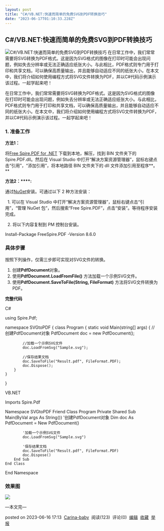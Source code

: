 ```yaml
---
layout: post
title: "C#/VB.NET:快速而简单的免费SVG到PDF转换技巧"
date: "2023-06-17T01:10:33.228Z"
---
```

C#/VB.NET:快速而简单的免费SVG到PDF转换技巧
-----------------------------

![C#/VB.NET:快速而简单的免费SVG到PDF转换技巧](https://img2023.cnblogs.com/blog/2859233/202306/2859233-20230616171157203-1361227023.png) 在日常工作中，我们常常需要将SVG转换为PDF格式。这是因为SVG格式的图像在打印时可能会出现问题，例如失去分辨率或无法正确适应纸张大小。与此相比，PDF格式则专门用于打印和共享文档，可以确保高质量输出，并且能够自动适应不同的纸张大小。在本文中，我们将介绍如何使用编程方式将SVG文件转换为PDF，并以C#代码示例演示该过程。一起学起来吧！

在日常工作中，我们常常需要将SVG转换为PDF格式。这是因为SVG格式的图像在打印时可能会出现问题，例如失去分辨率或无法正确适应纸张大小。与此相比，PDF格式则专门用于打印和共享文档，可以确保高质量输出，并且能够自动适应不同的纸张大小。在本文中，我们将介绍如何使用编程方式将SVG文件转换为PDF，并以C#代码示例演示该过程。一起学起来吧！

### 1\. 准备工作

**方法****1****：**

将[​​Free Spire.PDF for .NET​​](https://www.e-iceblue.cn/Downloads/Free-Spire-PDF-NET.html) 下载到本地，解压，找到 BIN 文件夹下的 Spire.PDF.dll。然后在 Visual Studio 中打开“解决方案资源管理器”，鼠标右键点击“引用”，“添加引用”，将本地路径 BIN 文件夹下的 dll 文件添加引用至程序**。**

**方法****2****：****:**

通过​[NuGet](http://www.nuget.org/packages/FreeSpire.PDF/)​​安装。可通过以下 2 种方法安装：

  1. 可以在 Visual Studio 中打开“解决方案资源管理器”，鼠标右键点击“引用”，“管理 NuGet 包”，然后搜索“Free Spire.PDF”，点击“安装”。等待程序安装完成。

  2. 将以下内容复制到 PM 控制台安装。

Install-Package FreeSpire.PDF -Version 8.6.0

### 具体步骤

按照下列操作，仅需三步即可实现对SVG文件的转换。

1.  创建**PdfDocument**对象。
2.  使用**PdfDocument.LoadFromFile()** 方法加载一个示例SVG文件。
3.  使用**PdfDocument.SaveToFile(String, FileFormat)** 方法将SVG文件转换为PDF。

**完整代码**

C#

using Spire.Pdf;

namespace SVGtoPDF
{
    class Program
    {
        static void Main(string\[\] args)
        {
            //创建PdfDocument对象
            PdfDocument doc = new PdfDocument();

            //加载一个示例SVG文件
            doc.LoadFromSvg("Sample.svg");

            //保存结果文档
            doc.SaveToFile("Result.pdf", FileFormat.PDF);
            doc.Dispose();
        }
    }
}

VB.NET

Imports Spire.Pdf

Namespace SVGtoPDF
    Friend Class Program
        Private Shared Sub Main(ByVal args As String())
            '创建PdfDocument对象
            Dim doc As PdfDocument = New PdfDocument()

            '加载一个示例SVG文件
            doc.LoadFromSvg("Sample.svg")

            '保存结果文档
            doc.SaveToFile("Result.pdf", FileFormat.PDF)
            doc.Dispose()
        End Sub
    End Class
End Namespace

### 效果图

![](https://img2023.cnblogs.com/blog/2859233/202306/2859233-20230616171103627-647714301.jpg)

—本文完—

posted on 2023-06-16 17:13  [Carina-baby](https://www.cnblogs.com/Carina-baby/)  阅读(123)  评论(0)  [编辑](https://i.cnblogs.com/EditPosts.aspx?postid=17486067)  [收藏](javascript:void(0))  [举报](javascript:void(0))